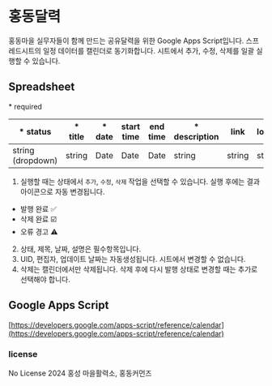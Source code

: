 # 홍동달력

홍동마을 실무자들이 함께 만드는 공유달력을 위한 Google Apps Script입니다. 스프레드시트의 일정 데이터를 캘린더로 동기화합니다. 시트에서 추가, 수정, 삭제를 일괄 실행할 수 있습니다.

## Spreadsheet

\* required

| \* status         | \* title | \* date | start time | end time | \* description | link   | location | UID    | creators | update date |
| ----------------- | -------- | ------- | ---------- | -------- | -------------- | ------ | -------- | ------ | -------- | ----------- |
| string (dropdown) | string   | Date    | Date       | Date     | string         | string | string   | string | string   | Date        |

1. 실행할 때는 상태에서 `추가`, `수정`, `삭제` 작업을 선택할 수 있습니다. 실행 후에는 결과 아이콘으로 자동 변경됩니다.

- 발행 완료 :white_check_mark:
- 삭제 완료 :ballot_box_with_check:
- 오류 경고 :warning:

2. 상태, 제목, 날짜, 설명은 필수항목입니다.
3. UID, 편집자, 업데이트 날짜는 자동생성됩니다. 시트에서 변경할 수 없습니다.
4. 삭제는 캘린더에서만 삭제됩니다. 삭제 후에 다시 발행 상태로 변경할 때는 추가로 선택해야 합니다.

## Google Apps Script

[https://developers.google.com/apps-script/reference/calendar](https://developers.google.com/apps-script/reference/calendar)

### license

No License 2024 홍성 마을활력소, 홍동커먼즈
